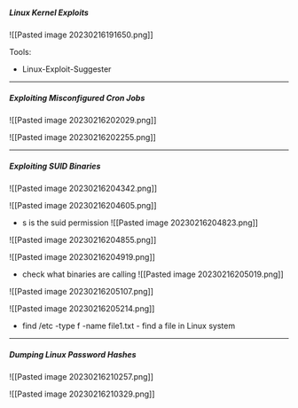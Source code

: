##### Linux Kernel Exploits

![[Pasted image 20230216191650.png]]

Tools:
- Linux-Exploit-Suggester
---
##### Exploiting Misconfigured Cron Jobs

 ![[Pasted image 20230216202029.png]]

![[Pasted image 20230216202255.png]]

---
##### Exploiting SUID Binaries

![[Pasted image 20230216204342.png]]

![[Pasted image 20230216204605.png]]

- s is the suid permission
![[Pasted image 20230216204823.png]]

![[Pasted image 20230216204855.png]]

![[Pasted image 20230216204919.png]]

- check what binaries are calling
![[Pasted image 20230216205019.png]]

![[Pasted image 20230216205107.png]]

![[Pasted image 20230216205214.png]]

- find /etc -type f -name file1.txt - find a file in Linux system

---
##### Dumping Linux Password Hashes

![[Pasted image 20230216210257.png]]

![[Pasted image 20230216210329.png]]

